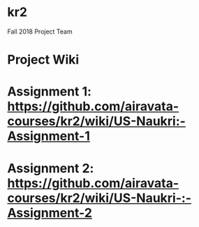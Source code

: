 # kr2
Fall 2018 Project Team

# Project Wiki
 # Assignment 1: https://github.com/airavata-courses/kr2/wiki/US-Naukri:-Assignment-1 
 # Assignment 2: https://github.com/airavata-courses/kr2/wiki/US-Naukri-:-Assignment-2
